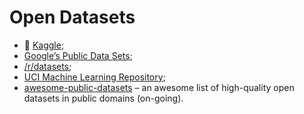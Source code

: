 # Open Datasets

* :small_blue_diamond: [Kaggle](https://www.kaggle.com/datasets);
* [Google’s Public Data Sets](https://cloud.google.com/bigquery/public-data/);
* [/r/datasets](https://www.reddit.com/r/datasets);
* [UCI Machine Learning Repository](http://archive.ics.uci.edu/ml/);
* [awesome-public-datasets](https://github.com/caesar0301/awesome-public-datasets) – an awesome list of high-quality open datasets in public domains (on-going).
